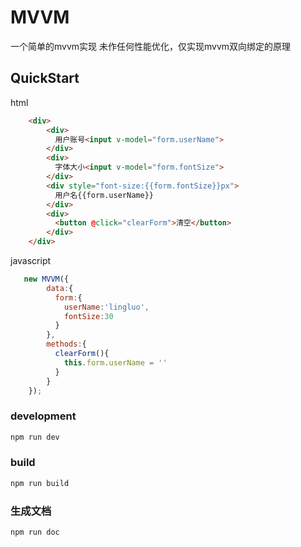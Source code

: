 # MVVM
一个简单的mvvm实现 
未作任何性能优化，仅实现mvvm双向绑定的原理

## QuickStart
  html
```html
    <div>
        <div>
          用户账号<input v-model="form.userName"> 
        </div>
        <div>
          字体大小<input v-model="form.fontSize">
        </div>
        <div style="font-size:{{form.fontSize}}px">
          用户名{{form.userName}}
        </div>
        <div>
          <button @click="clearForm">清空</button>
        </div>
    </div>
```
javascript
```javascript
   new MVVM({
        data:{
          form:{
            userName:'lingluo',
            fontSize:30
          }
        },
        methods:{
          clearForm(){
            this.form.userName = ''
          }
        }
    });
```

### development
```sh
npm run dev
```
### build
```sh
npm run build
```
### 生成文档
```sh
npm run doc
```


